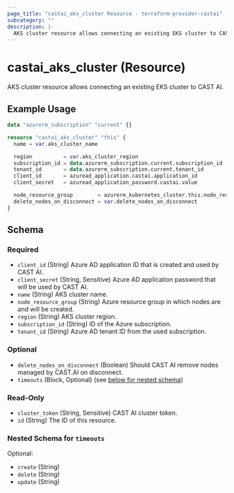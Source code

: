 ```yaml
---
page_title: "castai_aks_cluster Resource - terraform-provider-castai"
subcategory: ""
description: |-
  AKS cluster resource allows connecting an existing EKS cluster to CAST AI.
---
```


# castai_aks_cluster (Resource)

AKS cluster resource allows connecting an existing EKS cluster to CAST AI.

## Example Usage

```terraform
data "azurerm_subscription" "current" {}

resource "castai_aks_cluster" "this" {
  name = var.aks_cluster_name

  region          = var.aks_cluster_region
  subscription_id = data.azurerm_subscription.current.subscription_id
  tenant_id       = data.azurerm_subscription.current.tenant_id
  client_id       = azuread_application.castai.application_id
  client_secret   = azuread_application_password.castai.value

  node_resource_group        = azurerm_kubernetes_cluster.this.node_resource_group
  delete_nodes_on_disconnect = var.delete_nodes_on_disconnect
}
```

<!-- schema generated by tfplugindocs -->
## Schema

### Required

- `client_id` (String) Azure AD application ID that is created and used by CAST AI.
- `client_secret` (String, Sensitive) Azure AD application password that will be used by CAST AI.
- `name` (String) AKS cluster name.
- `node_resource_group` (String) Azure resource group in which nodes are and will be created.
- `region` (String) AKS cluster region.
- `subscription_id` (String) ID of the Azure subscription.
- `tenant_id` (String) Azure AD tenant ID from the used subscription.

### Optional

- `delete_nodes_on_disconnect` (Boolean) Should CAST AI remove nodes managed by CAST.AI on disconnect.
- `timeouts` (Block, Optional) (see [below for nested schema](#nestedblock--timeouts))

### Read-Only

- `cluster_token` (String, Sensitive) CAST AI cluster token.
- `id` (String) The ID of this resource.

<a id="nestedblock--timeouts"></a>
### Nested Schema for `timeouts`

Optional:

- `create` (String)
- `delete` (String)
- `update` (String)
